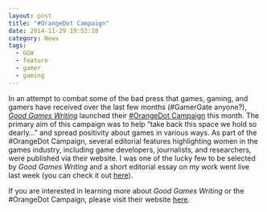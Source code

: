 ```yaml
---
layout: post
title: "#OrangeDot Campaign"
date: 2014-11-29 19:52:18
category: News
tags:
  - GGW
  - feature
  - gamer
  - gaming
---
```


In an attempt to combat some of the bad press that games, gaming, and gamers have received over the last few months (#GamerGate anyone?), [_Good Games Writing_](http://www.goodgameswriting.com/) launched their [#OrangeDot Campaign](http://www.goodgameswriting.com/2014/11/orange-dot-campaign/) this month. The primary aim of this campaign was to help “take back this space we hold so dearly…” and spread positivity about games in various ways. As part of the #OrangeDot Campaign, several editorial features highlighting women in the games industry, including game developers, journalists, and researchers, were published via their website. I was one of the lucky few to be selected by _Good Games Writing_ and a short editorial essay on my work went live last week (you can check it out [here](http://www.goodgameswriting.com/2014/11/rachel-kowert/)). 

If you are interested in learning more about _Good Games Writing_ or the #OrangeDot Campaign, please visit their website [here](http://www.goodgameswriting.com/). 



